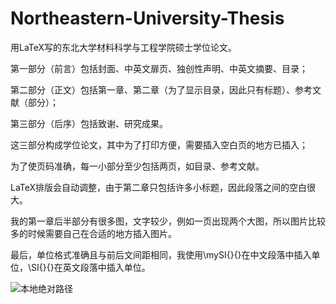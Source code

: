 # Northeastern-University-Thesis
用LaTeX写的东北大学材料科学与工程学院硕士学位论文。

第一部分（前言）包括封面、中英文扉页、独创性声明、中英文摘要、目录；

第二部分（正文）包括第一章、第二章（为了显示目录，因此只有标题）、参考文献（部分）；

第三部分（后序）包括致谢、研究成果。

这三部分构成学位论文，其中为了打印方便，需要插入空白页的地方已插入；

为了使页码准确，每一小部分至少包括两页，如目录、参考文献。

LaTeX排版会自动调整，由于第二章只包括许多小标题，因此段落之间的空白很大。

我的第一章后半部分有很多图，文字较少，例如一页出现两个大图，所以图片比较多的时候需要自己在合适的地方插入图片。

最后，单位格式准确且与前后文间距相同，我使用\mySI{}{}在中文段落中插入单位，\SI{}{}在英文段落中插入单位。

![本地绝对路径](C:\Users\86293\Desktop\暂时图片\封面)
